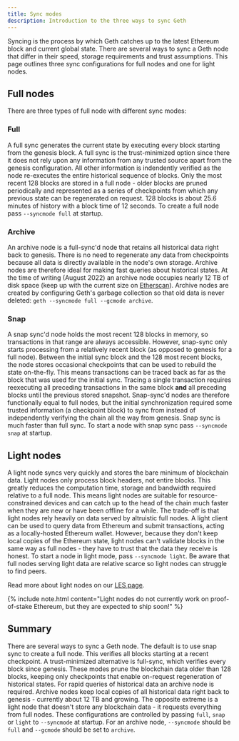 ```yaml
---
title: Sync modes
description: Introduction to the three ways to sync Geth
---
```


Syncing is the process by which Geth catches up to the latest Ethereum block and current global state. There are several ways to sync a Geth node that differ in their speed, storage requirements and trust assumptions. This page outlines three sync configurations for full nodes and one for light nodes.

## Full nodes

There are three types of full node with different sync modes:

### Full

A full sync generates the current state by executing every block starting from the genesis block. A full sync is the trust-minimized option since there it does not rely upon any information from any trusted source apart from the genesis configuration. All other information is indendently verified as the node re-executes the entire historical sequence of blocks. Only the most recent 128 blocks are stored in a full node - older blocks are pruned periodically and represented as a series of checkpoints from which any previous state can be regenerated on request. 128 blocks is about 25.6 minutes of history with a block time of 12 seconds. To create a full node pass `--syncmode full` at startup.

### Archive

An archive node is a full-sync'd node that retains all historical data right back to genesis. There is no need to regenerate any data from checkpoints because all data is directly available in the node's own storage. Archive nodes are therefore ideal for making fast queries about historical states. At the time of writing (August 2022) an archive node occupies nearly 12 TB of disk space (keep up with the current size on [Etherscan](https://etherscan.io/chartsync/chainarchive)). Archive nodes are created by configuring Geth's garbage collection so that old data is never deleted: `geth --syncmode full --gcmode archive`.

### Snap

A snap sync'd node holds the most recent 128 blocks in memory, so transactions in that range are always accessible. However, snap-sync only starts processing from a relatively recent block (as opposed to genesis for a full node). Between the initial sync block and the 128 most recent blocks, the node stores occasional checkpoints that can be used to rebuild the state on-the-fly. This means transactions can be traced back as far as the block that was used for the initial sync. Tracing a single transaction requires reexecuting all preceding transactions in the same block **and** all preceding blocks until the previous stored snapshot. Snap-sync'd nodes are therefore functionally equal to full nodes, but the initial synchronization required some trusted information (a checkpoint block) to sync from instead of independently verifying the chain all the way from genesis. Snap sync is much faster than full sync. To start a node with snap sync pass `--syncmode snap` at startup.

## Light nodes

A light node syncs very quickly and stores the bare minimum of blockchain data. Light nodes only process block headers, not entire blocks. This greatly reduces the computation time, storage and bandwidth required relative to a full node. This means light nodes are suitable for resource-constrained devices and can catch up to the head of the chain much faster when they are new or have been offline for a while. The trade-off is that light nodes rely heavily on data served by altruistic full nodes. A light client can be used to query data from Ethereum and submit transactions, acting as a locally-hosted Ethereum wallet. However, because they don't keep local copies of the Ethereum state, light nodes can't validate blocks in the same way as full nodes - they have to trust that the data they receive is honest. To start a node in light mode, pass `--syncmode light`. Be aware that full nodes serving light data are relative scarce so light nodes can struggle to find peers.

Read more about light nodes on our [LES page](/content/docs/fundamentals/les.md).

{% include note.html content="Light nodes do not currently work on proof-of-stake Ethereum, but they are expected to ship soon!" %}

## Summary

There are several ways to sync a Geth node. The default is to use snap sync to create a full node. This verifies all blocks starting at a recent checkpoint. A trust-minimized alternative is full-sync, which verifies every block since genesis. These modes prune the blockchain data older than 128 blocks, keeping only checkpoints that enable on-request regeneration of historical states. For rapid queries of historical data an archive node is required. Archive nodes keep local copies of all historical data right back to genesis - currently about 12 TB and growing. The opposite extreme is a light node that doesn't store any blockchain data - it requests everything from full nodes. These configurations are controlled by passing `full`, `snap` or `light` to `--syncmode` at startup. For an archive node, `--syncmode` should be `full` and `--gcmode` should be set to `archive`.